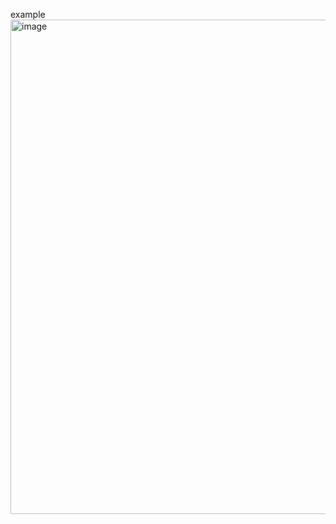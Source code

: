 example
<img width="1877" height="791" alt="image" src="https://github.com/user-attachments/assets/3da95477-638c-431f-a20b-dfb27beca15e" />
